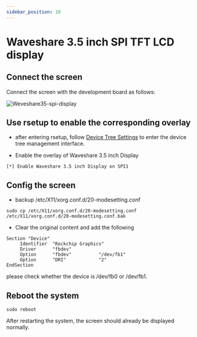 ```yaml
---
sidebar_position: 10
---
```


# Waveshare 3.5 inch SPI TFT LCD display

## Connect the screen

Connect the screen with the development board as follows:

![Weveshare35-spi-display](/img/accessories/waveshare35-spi-display.webp)

## Use rsetup to enable the corresponding overlay

- after entering rsetup, follow [Device Tree Settings](/radxa-os/rsetup/devicetree) to enter the device tree management interface.

- Enable the overlay of Waveshare 3.5 inch Display

```
[*] Enable Waveshare 3.5 inch Display on SPI1
```

## Config the screen

- backup /etc/X11/xorg.conf.d/20-modesetting.conf

```
sudo cp /etc/X11/xorg.conf.d/20-modesetting.conf /etc/X11/xorg.conf.d/20-modesetting.conf.bak
```

- Clear the original content and add the following

```
Section "Device"
     Identifier  "Rockchip Graphics"
     Driver      "fbdev"
     Option      "fbdev"          "/dev/fb1"
     Option      "DRI"            "2"
EndSection
```

please check whether the device is /dev/fb0 or /dev/fb1.

## Reboot the system

```
sudo reboot
```

After restarting the system, the screen should already be displayed normally.

